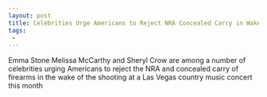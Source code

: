 ```yaml
---
layout: post
title: Celebrities Urge Americans to Reject NRA Concealed Carry in Wake of Vegas Shooting
tags:
 -
---
```

Emma Stone Melissa McCarthy and Sheryl Crow are among a number of celebrities urging Americans to reject the NRA and concealed carry of firearms in the wake of the shooting at a Las Vegas country music concert this month
